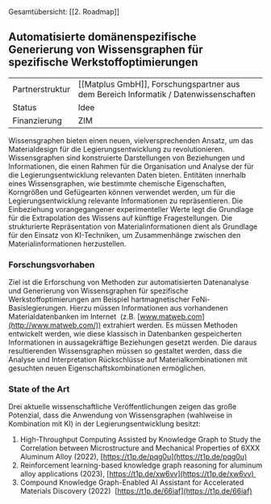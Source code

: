 
Gesamtübersicht: [[2. Roadmap]]
## Automatisierte domänenspezifische Generierung von Wissensgraphen für spezifische Werkstoffoptimierungen

|   |   |
|---|---|
|Partnerstruktur|[[Matplus GmbH]], Forschungspartner aus dem Bereich Informatik / Datenwissenschaften|
|Status|Idee|
|Finanzierung|ZIM|

Wissensgraphen bieten einen neuen, vielversprechenden Ansatz, um das Materialdesign für die Legierungsentwicklung zu revolutionieren. Wissensgraphen sind konstruierte Darstellungen von Beziehungen und Informationen, die einen Rahmen für die Organisation und Analyse der für die Legierungsentwicklung relevanten Daten bieten. Entitäten innerhalb eines Wissensgraphen, wie bestimmte chemische Eigenschaften, Korngrößen und Gefügearten können verwendet werden, um für die Legierungsentwicklung relevante Informationen zu repräsentieren. Die Einbeziehung vorangegangener experimenteller Werte legt die Grundlage für die Extrapolation des Wissens auf künftige Fragestellungen. Die strukturierte Repräsentation von Materialinformationen dient als Grundlage für den Einsatz von KI-Techniken, um Zusammenhänge zwischen den Materialinformationen herzustellen. 

### Forschungsvorhaben 

Ziel ist die Erforschung von Methoden zur automatisierten Datenanalyse und Generierung von Wissensgraphen für spezifische Werkstoffoptimierungen am Beispiel hartmagnetischer FeNi-Basislegierungen. Hierzu müssen Informationen aus vorhandenen Materialdatenbanken im Internet  (z.B. [www.matweb.com](http://www.matweb.com/)) extrahiert werden. Es müssen Methoden entwickelt werden, wie diese klassisch in Datenbanken gespeicherten Informationen in aussagekräftige Beziehungen gesetzt werden. Die daraus resultierenden Wissensgraphen müssen so gestaltet werden, dass die Analyse und Interpretation Rückschlüsse auf Materialkombinationen mit gesuchten neuen Eigenschaftskombinationen ermöglichen. 

### State of the Art 

Drei aktuelle wissenschaftliche Veröffentlichungen zeigen das große Potenzial, dass die Anwendung von Wissensgraphen (wahlweise in Kombination mit KI) in der Legierungsentwicklung besitzt: 

1. High-Throughput Computing Assisted by Knowledge Graph to Study the Correlation between Microstructure and Mechanical Properties of 6XXX Aluminum Alloy (2022), [https://t1p.de/pqg0u](https://t1p.de/pqg0u)
2. Reinforcement learning-based knowledge graph reasoning for aluminum alloy applications (2023), [https://t1p.de/xw6vv](https://t1p.de/xw6vv) 
3. Compound Knowledge Graph-Enabled AI Assistant for Accelerated Materials Discovery (2022)  [https://t1p.de/66iaf](https://t1p.de/66iaf)